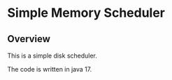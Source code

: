 # Simple Memory Scheduler

## Overview
This is a simple disk scheduler.

The code is written in java 17.

